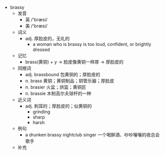 - brassy
  - 发音
    - 英 /'bræsi/
    - 美 /'bræsi/
  - 词义
    - adj. 厚脸皮的，无礼的
      - a woman who is brassy is too loud, confident, or brightly dressed
  - 记忆
    - brass(黄铜) + y → 脸皮像黄铜一样厚 → 厚脸皮的
  - 同根词
    - adj. brassbound 包黄铜的；厚脸皮的
    - n. brass 黄铜；黄铜制品；铜管乐器；厚脸皮
    - n. brasier 火盆；烘篮；黄铜匠
    - n. brassie 木制高尔夫球杆的一种
  - 近义词
    - adj. 刺耳的；厚脸皮的；似黄铜的
      - grinding
      - sharp
      - harsh
  - 例句
    - a drunken brassy nightclub singer 一个喝醉酒、吵吵嚷嚷的夜总会歌手
  - 补充